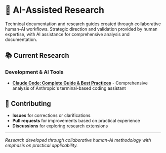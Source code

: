 # 🔬 AI-Assisted Research

Technical documentation and research guides created through collaborative human-AI workflows. Strategic direction and validation provided by human expertise, with AI assistance for comprehensive analysis and documentation.

## 📚 Current Research

### Development & AI Tools
- **[Claude Code: Complete Guide & Best Practices](./articles/claude-code.md)** - Comprehensive analysis of Anthropic's terminal-based coding assistant

## 🤝 Contributing

- **Issues** for corrections or clarifications
- **Pull requests** for improvements based on practical experience
- **Discussions** for exploring research extensions

---

*Research developed through collaborative human-AI methodology with emphasis on practical applicability.*
